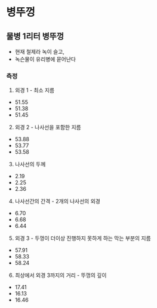 # 병뚜껑
## 물병 1리터 병뚜껑
- 현재 철제라 녹이 슬고,
- 녹슨물이 유리병에 묻어난다

### 측정
1. 외경 1 - 최소 지름
  - 51.55
  - 51.38
  - 51.45

2. 외경 2 - 나사선을 포함한 지름
  - 53.88
  - 53.77
  - 53.58

3. 나사선의 두께
  - 2.19
  - 2.25
  - 2.36

4. 나사선간의 간격 - 2개의 나사선의 외경
  - 6.70
  - 6.68
  - 6.44

5. 외경 3 - 두껑이 더이상 진행하지 못하게 하는 막는 부분의 지름
  - 57.91
  - 58.33
  - 58.24

6. 최상에서 외경 3까지의 거리 - 뚜껑의 깊이
  - 17.41
  - 16.13
  - 16.46

